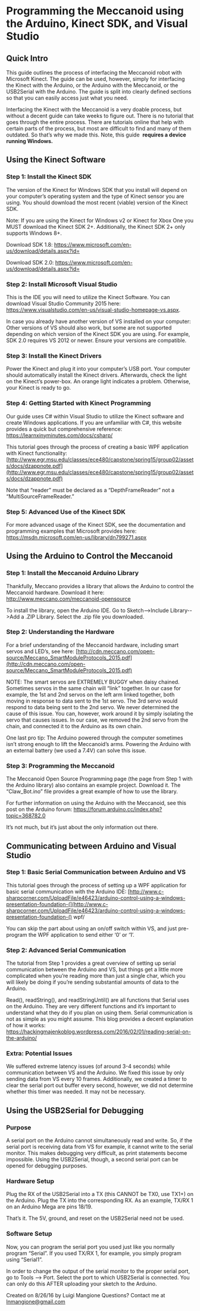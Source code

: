 # Programming the Meccanoid using the Arduino, Kinect SDK, and Visual Studio

## Quick Intro

This guide outlines the process of interfacing the Meccanoid robot with Microsoft Kinect. The guide can be
used, however, simply for interfacing the Kinect with the Arduino, or the Arduino with the Meccanoid, or the
USB2Serial with the Arduino. The guide is split into clearly defined sections so that you can easily access just
what you need.

Interfacing the Kinect with the Meccanoid is a very doable process, but without a decent guide can take
weeks to figure out. There is no tutorial that goes through the entire process. There are tutorials online that
help with certain parts of the process, but most are difficult to find and many of them outdated. So that’s why
we made this. Note, this guide ​ **requires a device running Windows.**

## Using the Kinect Software

### Step 1: Install the Kinect SDK

The version of the Kinect for Windows SDK that you install will depend on your computer’s operating system
and the type of Kinect sensor you are using. You should download the most recent (viable) version of the
Kinect SDK.

Note: If you are using the Kinect for Windows v2 or Kinect for Xbox One you MUST download the Kinect SDK
2+. Additionally, the Kinect SDK 2+ only supports Windows 8+.

Download SDK 1.8: ​https://www.microsoft.com/en-us/download/details.aspx?id=

Download SDK 2.0: ​https://www.microsoft.com/en-us/download/details.aspx?id=

### Step 2: Install Microsoft Visual Studio

This is the IDE you will need to utilize the Kinect Software. You can download Visual Studio Community 2015
here: ​https://www.visualstudio.com/en-us/visual-studio-homepage-vs.aspx​.

In case you already have another version of VS installed on your computer: Other versions of VS should also
work, but some are not supported depending on which version of the Kinect SDK you are using. For example,
SDK 2.0 requires VS 2012 or newer. Ensure your versions are compatible.


### Step 3: Install the Kinect Drivers

Power the Kinect and plug it into your computer’s USB port. Your computer should automatically install the
Kinect drivers. Afterwards, check the light on the Kinect’s power-box. An orange light indicates a problem.
Otherwise, your Kinect is ready to go.

### Step 4: Getting Started with Kinect Programming

Our guide uses C# within Visual Studio to utilize the Kinect software and create Windows applications. If you
are unfamiliar with C#, this website provides a quick but comprehensive reference:
https://learnxinyminutes.com/docs/csharp/

This tutorial goes through the process of creating a basic WPF application with Kinect functionality:
[http://www.egr.msu.edu/classes/ece480/capstone/spring15/group02/assets/docs/dzappnote.pdf](http://www.egr.msu.edu/classes/ece480/capstone/spring15/group02/assets/docs/dzappnote.pdf)

Note that “reader” must be declared as a “DepthFrameReader” not a “MultiSourceFrameReader.”

### Step 5: Advanced Use of the Kinect SDK

For more advanced usage of the Kinect SDK, see the documentation and programming examples that
Microsoft provides here: ​https://msdn.microsoft.com/en-us/library/dn799271.aspx

## Using the Arduino to Control the Meccanoid

### Step 1: Install the Meccanoid Arduino Library

Thankfully, Meccano provides a library that allows the Arduino to control the Meccanoid hardware. Download
it here: ​http://www.meccano.com/meccanoid-opensource

To install the library, open the Arduino IDE. Go to Sketch-->Include Library-->Add a .ZIP Library. Select the .zip
file you downloaded.

### Step 2: Understanding the Hardware

For a brief understanding of the Meccanoid hardware, including smart servos and LED’s, see here:
[http://cdn.meccano.com/open-source/Meccano_SmartModuleProtocols_2015.pdf](http://cdn.meccano.com/open-source/Meccano_SmartModuleProtocols_2015.pdf)

NOTE: The smart servos are EXTREMELY BUGGY when daisy chained. Sometimes servos in the same chain
will “link” together. In our case for example, the 1st and 2nd servos on the left arm linked together, both
moving in response to data sent to the 1st servo. The 3rd servo would respond to data being sent to the 2nd
servo. We never determined the cause of this issue. You can, however, work around it by simply isolating the
servo that causes issues. In our case, we removed the 2nd servo from the chain, and connected it to the
Arduino as its own chain.


One last pro tip: The Arduino powered through the computer sometimes isn’t strong enough to lift the
Meccanoid’s arms. Powering the Arduino with an external battery (we used a 7.4V) can solve this issue.

### Step 3: Programming the Meccanoid

The Meccanoid Open Source Programming page (the page from Step 1 with the Arduino library) also contains
an example project. Download it. The “Claw_Bot.ino” file provides a great example of how to use the library.

For further information on using the Arduino with the Meccanoid, see this post on the Arduino forum:
https://forum.arduino.cc/index.php?topic=368782.0

It’s not much, but it’s just about the only information out there.

## Communicating between Arduino and Visual Studio

### Step 1: Basic Serial Communication between Arduino and VS

This tutorial goes through the process of setting up a WPF application for basic serial communication with the
Arduino IDE:
[http://www.c-sharpcorner.com/UploadFile/e46423/arduino-control-using-a-windows-presentation-foundation-​(](http://www.c-sharpcorner.com/UploadFile/e46423/arduino-control-using-a-windows-presentation-foundation-​()
wpf/

You can skip the part about using an on/off switch within VS, and just pre-program the WPF application to
send either ‘0’ or ‘1’.

### Step 2: Advanced Serial Communication

The tutorial from Step 1 provides a great overview of setting up serial communication between the Arduino
and VS, but things get a little more complicated when you’re reading more than just a single char, which you
will likely be doing if you’re sending substantial amounts of data to the Arduino.

Read(), readString(), and readStringUntil() are all functions that Serial uses on the Arduino. They are very
different functions and it’s important to understand what they do if you plan on using them. Serial
communication is not as simple as you might assume. This blog provides a decent explanation of how it
works: ​https://hackingmajenkoblog.wordpress.com/2016/02/01/reading-serial-on-the-arduino/

### Extra: Potential Issues

We suffered extreme latency issues (of around 3-4 seconds) while communication between VS and the
Arduino. We fixed this issue by only sending data from VS every 10 frames. Additionally, we created a timer to
clear the serial port out buffer every second, however, we did not determine whether this timer was needed.
It may not be necessary.


## Using the USB2Serial for Debugging

### Purpose

A serial port on the Arduino cannot simultaneously read and write. So, if the serial port is receiving data from
VS for example, it cannot write to the serial monitor. This makes debugging very difficult, as print statements
become impossible. Using the USB2Serial, though, a second serial port can be opened for debugging
purposes.

### Hardware Setup

Plug the RX of the USB2Serial into a TX (this CANNOT be TX0, use TX1+) on the Arduino. Plug the TX into the
corresponding RX. As an example, TX/RX 1 on an Arduino Mega are pins 18/19.

That’s it. The 5V, ground, and reset on the USB2Serial need not be used.

### Software Setup

Now, you can program the serial port you used just like you normally program “Serial”. If you used TX/RX 1, for
example, you simply program using “Serial1”.

In order to change the output of the serial monitor to the proper serial port, go to Tools --> Port. Select the
port to which USB2Serial is connected. You can only do this AFTER uploading your sketch to the Arduino.

Created on 8/26/16 by Luigi Mangione
Questions? Contact me at ​lnmangione@gmail.com
